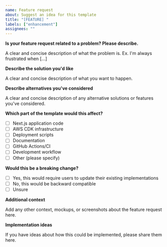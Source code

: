 ```yaml
---
name: Feature request
about: Suggest an idea for this template
title: "[FEATURE] "
labels: ["enhancement"]
assignees: ""
---
```


**Is your feature request related to a problem? Please describe.**

A clear and concise description of what the problem is. Ex. I'm always frustrated when [...]

**Describe the solution you'd like**

A clear and concise description of what you want to happen.

**Describe alternatives you've considered**

A clear and concise description of any alternative solutions or features you've considered.

**Which part of the template would this affect?**

- [ ] Next.js application code
- [ ] AWS CDK infrastructure
- [ ] Deployment scripts
- [ ] Documentation
- [ ] GitHub Actions/CI
- [ ] Development workflow
- [ ] Other (please specify)

**Would this be a breaking change?**

- [ ] Yes, this would require users to update their existing implementations
- [ ] No, this would be backward compatible
- [ ] Unsure

**Additional context**

Add any other context, mockups, or screenshots about the feature request here.

**Implementation ideas**

If you have ideas about how this could be implemented, please share them here.
